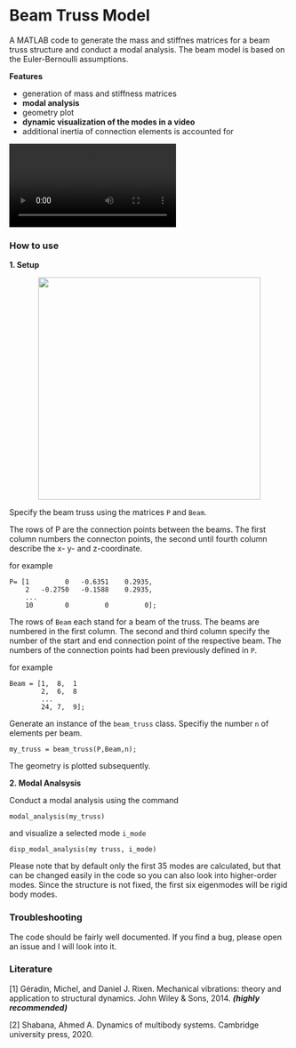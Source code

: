# Beam Truss Model

A MATLAB code to generate the mass and stiffnes matrices for a beam truss structure and conduct a modal analysis. The beam model is based on the Euler-Bernoulli assumptions. 

**Features**
- generation of mass and stiffness matrices 
- **modal analysis**
- geometry plot
- **dynamic visualization of the modes in a video**
- additional inertia of connection elements is accounted for

<video src="https://user-images.githubusercontent.com/121583390/225946434-ba5fbfa8-a669-41bf-bdda-a836b786e69b.mp4" controls="controls" autoplay loop>
</video>


### How to use

**1. Setup**
<p align="center">
<img src="https://user-images.githubusercontent.com/121583390/225952612-79bbb595-7614-460f-b84e-7864a2766d91.jpg" width="400">
</p>

Specify the beam truss using the matrices `P` and `Beam`.

The rows of P are the connection points between the beams. The first column numbers the connecton points, the second until fourth column describe the x- y- and z-coordinate. 

for example

```
P= [1         0   -0.6351    0.2935, 
    2   -0.2750   -0.1588    0.2935, 
    ...
    10        0         0         0];
```
The rows of `Beam` each stand for a beam of the truss. The beams are numbered in the first column. The second and third column specify the number of the start and end connection point of the respective beam. The numbers of the connection points had been previously defined in `P`.

for example

```
Beam = [1,  8,  1
        2,  6,  8
        ...
        24, 7,  9];
```
Generate an instance of the `beam_truss` class. Specifiy the number `n` of elements per beam.   

`my_truss = beam_truss(P,Beam,n);`

The geometry is plotted subsequently.

**2. Modal Analsysis**

Conduct a modal analysis using the command 

`modal_analysis(my_truss)`

and visualize a selected mode `i_mode` 

`disp_modal_analysis(my truss, i_mode)`

Please note that by default only the first 35 modes are calculated, but that can be changed easily in the code so you can also look into higher-order modes. Since the structure is not fixed, the first six eigenmodes will be rigid body modes. 

### Troubleshooting

The code should be fairly well documented. If you find a bug, please open an issue and I will look into it. 

### Literature

[1] Géradin, Michel, and Daniel J. Rixen. Mechanical vibrations: theory and application to structural dynamics. John Wiley & Sons, 2014. _**(highly recommended)**_

[2] Shabana, Ahmed A. Dynamics of multibody systems. Cambridge university press, 2020.

